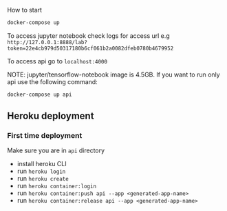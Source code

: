 How to start
```bash
docker-compose up
```

To access jupyter notebook check logs for access url
e.g
`http://127.0.0.1:8888/lab?token=22e4cb979d50317180b6cf061b2a0082dfeb0780b4679952`

To access api go to 
`localhost:4000`

NOTE:
jupyter/tensorflow-notebook image is 4.5GB.
If you want to run only api use the following command:
```bash
docker-compose up api
```

## Heroku deployment
### First time deployment
Make sure you are in `api` directory
- install heroku CLI
- run `heroku login`
- run `heroku create`
- run `heroku container:login`
- run `heroku container:push api --app <generated-app-name>`
- run `heroku container:release api --app <generated-app-name>`